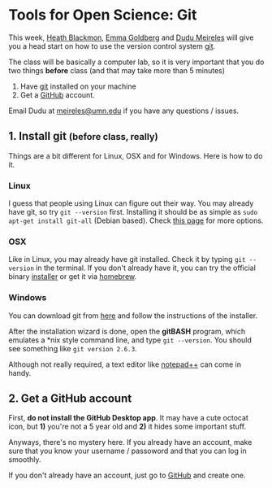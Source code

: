 # Tools for Open Science: Git

This week, [Heath Blackmon](http://coleoguy.github.io), [Emma Goldberg](http://eeg.github.io/lab/home.html#welcome) and [Dudu Meireles](http://www.bradpittweb.com) will give you a head start on how to use the version control system [git](https://git-scm.com).

The class will be basically a computer lab, so it is very important that you do two things **before** class (and that may take more than 5 minutes)

1. Have [git](https://git-scm.com) installed on your machine
2. Get a [GitHub](https://github.com/) account.

Email Dudu at <meireles@umn.edu> if you have any questions / issues.

## 1. Install git <small>(before class, really)</small>

Things are a bit different for Linux, OSX and for Windows. Here is how to do it.

### Linux
I guess that people using Linux can figure out their way. You may already have git, so try `git --version` first. Installing it should be as simple as `sudo apt-get install git-all` (Debian based). Check [this page](http://git-scm.com/download/linux) for more options.


### OSX
Like in Linux, you may already have git installed. Check it by typing `git --version` in the terminal. If you don't already have it, you can try the official binary [installer](http://git-scm.com/download/mac) or get it via [homebrew](http://brew.sh).


### Windows
You can download git from [here](https://git-for-windows.github.io) and follow the instructions of the installer.

After the installation wizard is done, open the __gitBASH__ program, which emulates a *nix style command line, and type `git --version`. You should see something like `git version 2.6.3`. 

Although not really required, a text editor like [notepad++](https://notepad-plus-plus.org) can come in handy.

## 2. Get a GitHub account

First, __do not install the GitHub Desktop app__. It may have a cute octocat icon, but **1)** you're not a 5 year old and **2)** it hides some important stuff.

Anyways, there's no mystery here. If you already have an account, make sure that you know your username / passoword and that you can log in smoothly.

If you don't already have an account, just go to [GitHub](https://github.com/) and create one.


